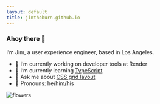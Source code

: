```yaml
---
layout: default
title: jimthoburn.github.io
---
```


### Ahoy there 👋

I’m Jim, a user experience engineer, based in Los Angeles.

- 🧰 I’m currently working on developer tools at Render
- 🌱 I’m currently learning [TypeScript](https://www.typescriptlang.org/)
- 📐 Ask me about [CSS grid layout](https://developer.mozilla.org/en-US/docs/Web/CSS/CSS_Grid_Layout)
- 💬 Pronouns: he/him/his

![flowers](https://user-images.githubusercontent.com/926616/160258470-653ddb94-f3f9-4d9f-9f33-0311820f43d6.jpeg)
